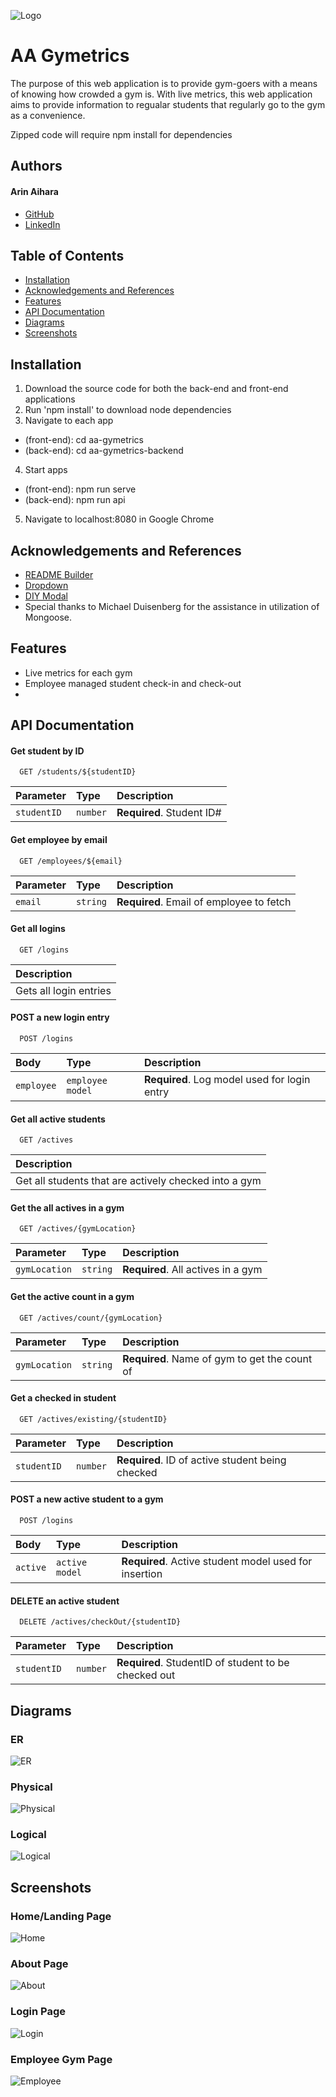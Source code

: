 ![Logo](https://github.com/arin808/aa_gymetrics/blob/main/images/Logo.jpg?raw=true)



# AA Gymetrics 

The purpose of this web application is to provide gym-goers with a means of knowing how crowded a gym is. With live metrics, this web application aims to provide information to regualar students that regularly go to the gym as a convenience.

Zipped code will require npm install for dependencies



## Authors

#### Arin Aihara
- [GitHub](https://github.com/arin808)
- [LinkedIn](https://www.linkedin.com/in/arin-aihara-247771208/)
## Table of Contents

- [Installation](#installation)
- [Acknowledgements and References](#ackowledgements-and-references )
- [Features](#features)
- [API Documentation](#api-documentation)
- [Diagrams](#diagrams)
- [Screenshots](#screenshots)


## Installation

1. Download the source code for both the back-end and front-end applications
2. Run 'npm install' to download node dependencies
3. Navigate to each app
- (front-end): cd aa-gymetrics 
- (back-end): cd aa-gymetrics-backend
4. Start apps 
- (front-end): npm run serve
- (back-end): npm run api
5. Navigate to localhost:8080 in Google Chrome
    
## Acknowledgements and References

 - [README Builder](https://readme.so)
 - [Dropdown](https://www.creative-tim.com/learning-lab/tailwind-starter-kit/documentation/vue/dropdown)
 - [DIY Modal](https://www.section.io/engineering-education/creating-a-modal-dialog-with-tailwind-css/)
 - Special thanks to Michael Duisenberg for the assistance in utilization of Mongoose.
## Features

- Live metrics for each gym
- Employee managed student check-in and check-out
-


## API Documentation

#### Get student by ID

```http
  GET /students/${studentID}
```

| Parameter | Type     | Description                |
| :-------- | :------- | :------------------------- |
| `studentID` | `number` | **Required**. Student ID# |

#### Get employee by email

```http
  GET /employees/${email}
```

| Parameter | Type     | Description                       |
| :-------- | :------- | :-------------------------------- |
| `email`      | `string` | **Required**. Email of employee to fetch |

#### Get all logins

```http
  GET /logins
```
| Description                       |
| :-------------------------------- |
| Gets all login entries |

#### POST a new login entry

```http
  POST /logins
```
| Body      | Type     | Description                       |
| :-------- | :------- | :-------------------------------- |
| `employee` | `employee model` | **Required**. Log model used for login entry |


#### Get all active students

```http
  GET /actives
```

| Description                |
| :------------------------- |
| Get all students that are actively checked into a gym |

#### Get the all actives in a gym

```http
  GET /actives/{gymLocation}
```

| Parameter | Type     | Description                       |
| :-------- | :------- | :-------------------------------- |
| `gymLocation`      | `string` | **Required**. All actives in a gym |


#### Get the active count in a gym

```http
  GET /actives/count/{gymLocation}
```

| Parameter | Type     | Description                       |
| :-------- | :------- | :-------------------------------- |
| `gymLocation`      | `string` | **Required**. Name of gym to get the count of |


#### Get a checked in student

```http
  GET /actives/existing/{studentID}
```

| Parameter | Type     | Description                       |
| :-------- | :------- | :-------------------------------- |
| `studentID`      | `number` | **Required**. ID of active student being checked |

#### POST a new active student to a gym

```http
  POST /logins
```
| Body      | Type     | Description                       |
| :-------- | :------- | :-------------------------------- |
| `active` | `active model` | **Required**. Active student model used for insertion |

#### DELETE an active student 

```http
  DELETE /actives/checkOut/{studentID}
```
| Parameter      | Type     | Description                       |
| :-------- | :------- | :-------------------------------- |
| `studentID` | `number` | **Required**. StudentID of student to be checked out |
## Diagrams

### ER 
![ER](https://github.com/arin808/aa_gymetrics/blob/main/images/MongoDB%20ER.jpg?raw=true)
### Physical 
![Physical](https://github.com/arin808/aa_gymetrics/blob/main/images/Physical%20Diagram.jpg?raw=true)
### Logical 
![Logical](https://github.com/arin808/aa_gymetrics/blob/main/images/Logical%20Diagram.jpg?raw=true)
## Screenshots

### Home/Landing Page
![Home](https://github.com/arin808/aa_gymetrics/blob/main/images/Home.jpg?raw=true)
### About Page
![About](https://github.com/arin808/aa_gymetrics/blob/main/images/About.jpg?raw=true)
### Login Page
![Login](https://github.com/arin808/aa_gymetrics/blob/main/images/Login.jpg?raw=true)
### Employee Gym Page
![Employee](https://github.com/arin808/aa_gymetrics/blob/main/images/Employee.jpg?raw=true)
